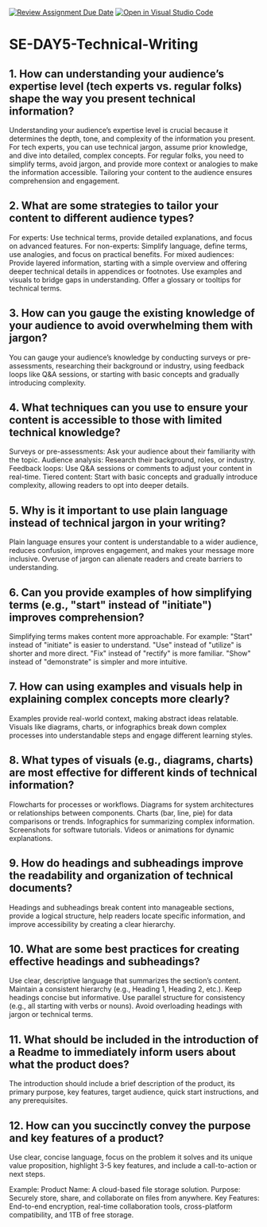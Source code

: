 [![Review Assignment Due Date](https://classroom.github.com/assets/deadline-readme-button-22041afd0340ce965d47ae6ef1cefeee28c7c493a6346c4f15d667ab976d596c.svg)](https://classroom.github.com/a/zsAR-pyY)
[![Open in Visual Studio Code](https://classroom.github.com/assets/open-in-vscode-2e0aaae1b6195c2367325f4f02e2d04e9abb55f0b24a779b69b11b9e10269abc.svg)](https://classroom.github.com/online_ide?assignment_repo_id=18499426&assignment_repo_type=AssignmentRepo)
# SE-DAY5-Technical-Writing
## 1. How can understanding your audience’s expertise level (tech experts vs. regular folks) shape the way you present technical information?
Understanding your audience’s expertise level is crucial because it determines the depth, tone, and complexity of the information you present. For tech experts, you can use technical jargon, assume prior knowledge, and dive into detailed, complex concepts. For regular folks, you need to simplify terms, avoid jargon, and provide more context or analogies to make the information accessible. Tailoring your content to the audience ensures comprehension and engagement.

## 2. What are some strategies to tailor your content to different audience types?
For experts: Use technical terms, provide detailed explanations, and focus on advanced features.
For non-experts: Simplify language, define terms, use analogies, and focus on practical benefits.
For mixed audiences: Provide layered information, starting with a simple overview and offering deeper technical details in appendices or footnotes.
Use examples and visuals to bridge gaps in understanding.
Offer a glossary or tooltips for technical terms.

## 3. How can you gauge the existing knowledge of your audience to avoid overwhelming them with jargon?
You can gauge your audience’s knowledge by conducting surveys or pre-assessments, researching their background or industry, using feedback loops like Q&A sessions, or starting with basic concepts and gradually introducing complexity.

## 4. What techniques can you use to ensure your content is accessible to those with limited technical knowledge?
Surveys or pre-assessments: Ask your audience about their familiarity with the topic.
Audience analysis: Research their background, roles, or industry.
Feedback loops: Use Q&A sessions or comments to adjust your content in real-time.
Tiered content: Start with basic concepts and gradually introduce complexity, allowing readers to opt into deeper details.

## 5. Why is it important to use plain language instead of technical jargon in your writing?
Plain language ensures your content is understandable to a wider audience, reduces confusion, improves engagement, and makes your message more inclusive. Overuse of jargon can alienate readers and create barriers to understanding.

## 6. Can you provide examples of how simplifying terms (e.g., "start" instead of "initiate") improves comprehension?
Simplifying terms makes content more approachable. For example:
"Start" instead of "initiate" is easier to understand.
"Use" instead of "utilize" is shorter and more direct.
"Fix" instead of "rectify" is more familiar.
"Show" instead of "demonstrate" is simpler and more intuitive.

## 7. How can using examples and visuals help in explaining complex concepts more clearly?
Examples provide real-world context, making abstract ideas relatable. Visuals like diagrams, charts, or infographics break down complex processes into understandable steps and engage different learning styles.

## 8. What types of visuals (e.g., diagrams, charts) are most effective for different kinds of technical information?
Flowcharts for processes or workflows.
Diagrams for system architectures or relationships between components.
Charts (bar, line, pie) for data comparisons or trends.
Infographics for summarizing complex information.
Screenshots for software tutorials.
Videos or animations for dynamic explanations.

## 9. How do headings and subheadings improve the readability and organization of technical documents?
Headings and subheadings break content into manageable sections, provide a logical structure, help readers locate specific information, and improve accessibility by creating a clear hierarchy.

## 10. What are some best practices for creating effective headings and subheadings?
Use clear, descriptive language that summarizes the section’s content.
Maintain a consistent hierarchy (e.g., Heading 1, Heading 2, etc.).
Keep headings concise but informative.
Use parallel structure for consistency (e.g., all starting with verbs or nouns).
Avoid overloading headings with jargon or technical terms.

## 11. What should be included in the introduction of a Readme to immediately inform users about what the product does?
The introduction should include a brief description of the product, its primary purpose, key features, target audience, quick start instructions, and any prerequisites.

## 12. How can you succinctly convey the purpose and key features of a product?
Use clear, concise language, focus on the problem it solves and its unique value proposition, highlight 3-5 key features, and include a call-to-action or next steps.

Example:
Product Name: A cloud-based file storage solution.
Purpose: Securely store, share, and collaborate on files from anywhere.
Key Features: End-to-end encryption, real-time collaboration tools, cross-platform compatibility, and 1TB of free storage.
